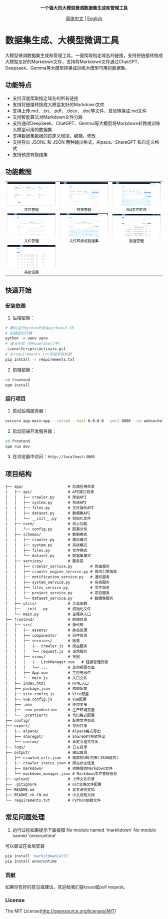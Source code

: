 <div align="center">

**一个强大的大模型微调数据集生成和管理工具**

[简体中文](./README.md) | [English](./README.en.md)

</div>

# 数据集生成、大模型微调工具

大模型微调数据集生成和管理工具，一键爬取指定域名的链接，支持把链接转换成大模型友好的Markdown文件，支持将Markdown文件通过ChatGPT、Deepseek、Gemma等大模型转换成训练大模型可用的数据集。

## 功能特点

- 支持深度爬取指定域名的所有链接
- 支持将链接转换成大模型友好的Markdown文件
- 支持上传.md、.txt、.pdf、.docx、.doc等文件，自动转换成.md文件
- 支持智能算法对Markdown文件分段
- 支持通过DeepSeek、ChatGPT、Gemma等大模型将Markdown转换成训练大模型可用的数据集
- 支持数据集数据的自定义增加、编辑、修改
- 支持导出 JSONL 和 JSON 两种输出格式，Alpaca、ShareGPT 和自定义格式
- 支持预览转换结果

## 功能截图

<table>
  <tr>
    <td align="center" width="33%">
      <img src="./docs/images/home01.png" alt="项目管理" style="max-width: 100%;">
      <br><small>项目管理</small>
    </td>
    <td align="center" width="33%">
      <img src="./docs/images/link01.png" alt="链接管理" style="max-width: 100%;">
      <br><small>链接管理</small>
    </td>
    <td align="center" width="33%">
      <img src="./docs/images/link02.png" alt="Md文件转换" style="max-width: 100%;">
      <br><small>Md文件转换</small>
    </td>
  </tr>
  <tr>
    <td align="center" width="33%">
      <img src="./docs/images/files01.png" alt="文件管理" style="max-width: 100%;">
      <br><small>文件管理</small>
    </td>
    <td align="center" width="33%">
      <img src="./docs/images/files02.png" alt="文件转换成数据集" style="max-width: 100%;">
      <br><small>文件转换成数据集</small>
    </td>
    <td align="center" width="33%">
      <img src="./docs/images/dataset01.png" alt="数据管理" style="max-width: 100%;">
      <br><small>数据管理</small>
    </td>
  </tr>
  <tr>
    <td align="center" width="33%">
      <img src="./docs/images/system01.png" alt="系统设置" style="max-width: 100%;">
      <br><small>系统设置</small>
    </td>
    <td align="center" width="33%">
    </td>
    <td align="center" width="33%">
    </td>
  </tr>
</table>

## 快速开始

### 安装依赖

1. 后端依赖：

```bash
# 建议运行python的版本python=3.10
# 创建虚拟环境
python -m venv venv
# 激活环境（在PowerShell中）
.\venv\Scripts\Activate.ps1
# 从requirements.txt安装所有依赖
pip install -r requirements.txt
```

2. 前端依赖：

```bash
cd frontend
npm install
```

### 运行项目

1. 启动后端服务器：

```bash
uvicorn app.main:app --reload --host 0.0.0.0 --port 8000 --ws websockets
```

2. 启动前端开发服务器：

```bash
cd frontend
npm run dev
```

3. 在浏览器中访问：`http://localhost:3000`

## 项目结构

```
├── app/                    # 后端应用目录
│   ├── api/                # API接口目录
│   │   ├── crawler.py      # 爬虫API
│   │   ├── system.py       # 系统API
│   │   ├── files.py        # 文件操作API
│   │   ├── dataset.py      # 数据集API
│   │   └── __init__.py     # 初始化文件
│   ├── core/               # 核心功能
│   │   └── config.py       # 配置文件
│   ├── schemas/            # 数据模式
│   │   ├── crawler.py      # 爬虫模式
│   │   ├── system.py       # 系统模式
│   │   ├── files.py        # 文件模式
│   │   └── dataset.py      # 数据集模式
│   ├── services/           # 服务层
│   │   ├── crawler_service.py        # 爬虫服务
│   │   ├── crawler_engine_service.py # 爬虫引擎服务
│   │   ├── notification_service.py   # 通知服务
│   │   ├── system_service.py         # 系统服务
│   │   ├── files_service.py          # 文件服务
│   │   ├── project_service.py        # 项目服务
│   │   └── dataset_service.py        # 数据集服务
│   ├── utils/              # 工具函数
│   ├── __init__.py         # 初始化文件
│   └── main.py             # 主程序入口
├── frontend/               # 前端目录
│   ├── src/                # 源代码
│   │   ├── assets/         # 静态资源
│   │   ├── components/     # 组件目录
│   │   ├── services/       # 服务
│   │   │   ├── crawler.js  # 爬虫服务
│   │   │   └── request.js  # 请求服务
│   │   ├── views/          # 视图
│   │   │   ├── LinkManager.vue   # 链接管理页面
│   │   │   └── ...         # 其他视图页面
│   │   ├── App.vue         # 主应用组件
│   │   └── main.js         # 入口文件
│   ├── index.html          # HTML入口
│   ├── package.json        # 依赖配置
│   ├── vite.config.js      # Vite配置
│   ├── vue.config.js       # Vue配置
│   ├── .env                # 环境变量
│   ├── .env.production     # 生产环境变量
│   └── .prettierrc         # 代码格式配置
├── config/                 # 配置文件目录
├── export/                 # 导出目录
│   ├── alpaca/             # Alpaca格式导出
│   ├── sharegpt/           # ShareGPT格式导出
│   └── custom/             # 自定义格式导出
├── logs/                   # 日志目录
├── output/                 # 输出目录
│   ├── crawled_urls.json   # 爬取的URL列表(JSON格式)
│   ├── crawler_status.json # 爬虫状态信息
│   ├── markdown/           # 转换后的Markdown文件
│   └── markdown_manager.json # Markdown文件管理信息
├── upload/                 # 上传文件目录
├── .gitignore              # Git忽略文件配置
├── README.md               # 英文说明文档
├── README.zh-CN.md         # 中文说明文档
└── requirements.txt        # Python依赖文件
```

## 常见问题处理

1. 运行过程如果提示下面报错
No module named 'markitdown'
No module named 'onnxruntime'

可以尝试在全局安装
```bash
pip install 'markitdown[all]'
pip install onnxruntime
```

### 贡献

如果你有好的意见或建议，欢迎给我们提issue或pull request。

### License
The MIT License(http://opensource.org/licenses/MIT)